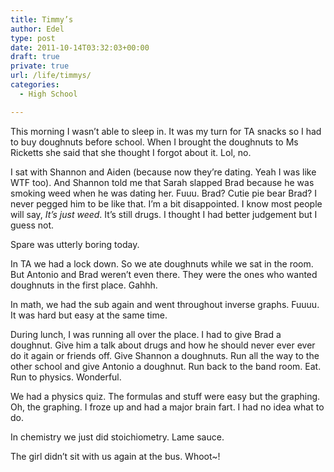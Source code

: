 ```yaml
---
title: Timmy’s
author: Edel
type: post
date: 2011-10-14T03:32:03+00:00
draft: true
private: true
url: /life/timmys/
categories:
  - High School

---
```

This morning I wasn&#8217;t able to sleep in. It was my turn for TA snacks so I had to buy doughnuts before school. When I brought the doughnuts to Ms Ricketts she said that she thought I forgot about it. Lol, no.

I sat with Shannon and Aiden (because now they&#8217;re dating. Yeah I was like WTF too). And Shannon told me that Sarah slapped Brad because he was smoking weed when he was dating her. Fuuu. Brad? Cutie pie bear Brad? I never pegged him to be like that. I&#8217;m a bit disappointed. I know most people will say, _It&#8217;s just weed_. It&#8217;s still drugs. I thought I had better judgement but I guess not.

Spare was utterly boring today.

In TA we had a lock down. So we ate doughnuts while we sat in the room. But Antonio and Brad weren&#8217;t even there. They were the ones who wanted doughnuts in the first place. Gahhh.

In math, we had the sub again and went throughout inverse graphs. Fuuuu. It was hard but easy at the same time.

During lunch, I was running all over the place. I had to give Brad a doughnut. Give him a talk about drugs and how he should never ever ever do it again or friends off. Give Shannon a doughnuts. Run all the way to the other school and give Antonio a doughnut. Run back to the band room. Eat. Run to physics. Wonderful.

We had a physics quiz. The formulas and stuff were easy but the graphing. Oh, the graphing. I froze up and had a major brain fart. I had no idea what to do.

In chemistry we just did stoichiometry. Lame sauce.

The girl didn&#8217;t sit with us again at the bus. Whoot~!

<ol class="footnote">
</ol>